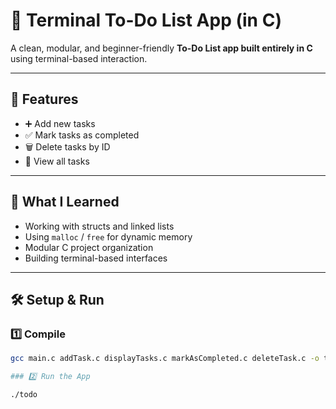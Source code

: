 # 📝 Terminal To-Do List App (in C)

A clean, modular, and beginner-friendly **To-Do List app built entirely in C** using terminal-based interaction.  

---

## 🚀 Features

- ➕ Add new tasks
- ✅ Mark tasks as completed
- 🗑️ Delete tasks by ID
- 📃 View all tasks 

---

## 🧠 What I Learned

- Working with structs and linked lists
- Using `malloc` / `free` for dynamic memory
- Modular C project organization
- Building terminal-based interfaces

---

## 🛠️ Setup & Run

### 1️⃣ Compile

```bash
gcc main.c addTask.c displayTasks.c markAsCompleted.c deleteTask.c -o todo

### 2️⃣ Run the App

./todo

